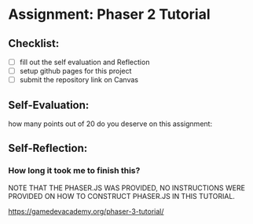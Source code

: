 # Assignment: Phaser 2 Tutorial

## Checklist:
- [ ] fill out the self evaluation and Reflection
- [ ] setup github pages for this project
- [ ] submit the repository link on Canvas

## Self-Evaluation:

how many points out of 20 do you deserve on this assignment:

## Self-Reflection:

### How long it took me to finish this?


NOTE THAT THE PHASER.JS WAS PROVIDED, NO INSTRUCTIONS WERE PROVIDED ON HOW TO CONSTRUCT PHASER.JS IN THIS TUTORIAL.

https://gamedevacademy.org/phaser-3-tutorial/